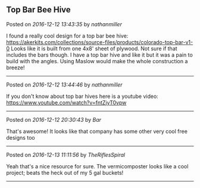## Top Bar Bee Hive
Posted on *2016-12-12 13:43:35* by *nathanmiller*

I found a really cool design for a top bar bee hive: https://akerkits.com/collections/source-files/products/colorado-top-bar-v1-0
Looks like it is built from one 4x8' sheet of plywood. Not sure if that includes the bars though. I have a top bar hive and like it but it was a pain to build with the angles. Using Maslow would make the whole construction a breeze!

---

Posted on *2016-12-12 13:44:46* by *nathanmiller*

If you don't know about top bar hives here is a youtube video: https://www.youtube.com/watch?v=fntZjyT0vpw

---

Posted on *2016-12-12 20:30:43* by *Bar*

That's awesome! It looks like that company has some other very cool free designs too

---

Posted on *2016-12-13 11:11:56* by *TheRiflesSpiral*

Yeah that's a nice resource for sure. The vermicomposter looks like a cool project; beats the heck out of my 5 gal buckets!

---

